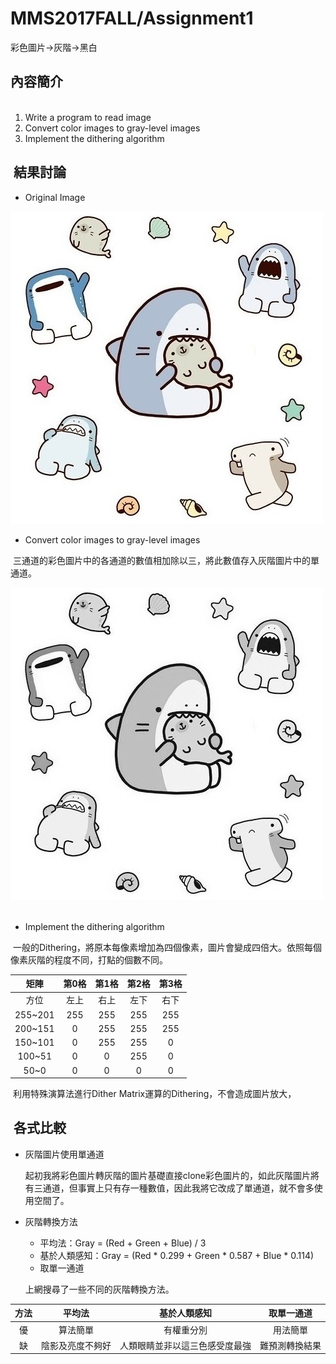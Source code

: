 # MMS2017FALL/Assignment1
彩色圖片->灰階->黑白

## 內容簡介
<ol>
    <li>Write a program to read image</li>
    <li>Convert color images to gray-level images</li>
    <li>Implement the dithering algorithm</li>
</ol>

##  結果討論

* Original Image

![Picture](000.jpg)

* Convert color images to gray-level images

  三通道的彩色圖片中的各通道的數值相加除以三，將此數值存入灰階圖片中的單通道。
  
![Picture](001.jpg)
  
  
* Implement the dithering algorithm

  一般的Dithering，將原本每像素增加為四個像素，圖片會變成四倍大。依照每個像素灰階的程度不同，打點的個數不同。
  

矩陣|第0格|第1格|第2格|第3格
:---:|:---:|:---:|:---:|:---:
方位|左上|右上|左下|右下
255~201|255|255|255|255
200~151|0|255|255|255
150~101|0|255|255|0
100~51|0|0|255|0
50~0|0|0|0|0


  利用特殊演算法進行Dither Matrix運算的Dithering，不會造成圖片放大，

##  各式比較
* 灰階圖片使用單通道

  起初我將彩色圖片轉灰階的圖片基礎直接clone彩色圖片的，如此灰階圖片將有三通道，但事實上只有存一種數值，因此我將它改成了單通道，就不會多使用空間了。

* 灰階轉換方法
  * 平均法：Gray = (Red + Green + Blue) / 3
  * 基於人類感知：Gray = (Red * 0.299 + Green * 0.587 + Blue * 0.114)
  * 取單一通道

  上網搜尋了一些不同的灰階轉換方法。

方法|平均法|基於人類感知|取單一通道
:---:|:---:|:---:|:---:
優|算法簡單|有權重分別|用法簡單
缺|陰影及亮度不夠好|人類眼睛並非以這三色感受度最強|難預測轉換結果
